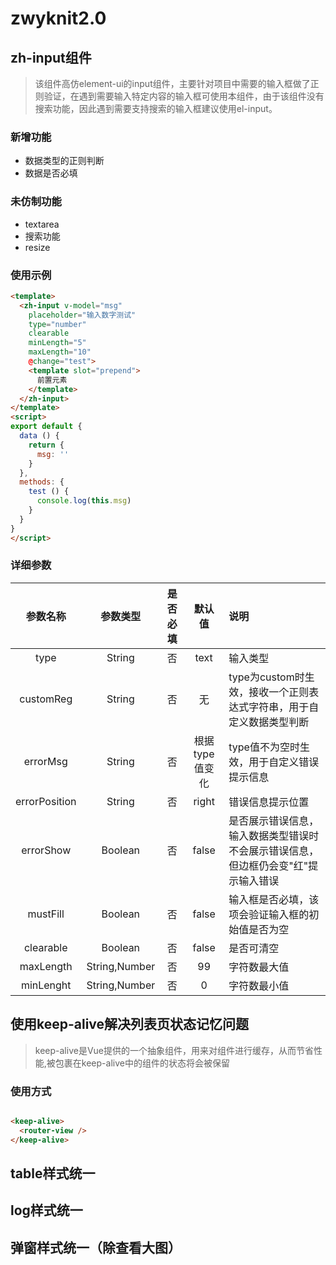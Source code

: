 # zwyknit2.0

## zh-input组件

>该组件高仿element-ui的input组件，主要针对项目中需要的输入框做了正则验证，在遇到需要输入特定内容的输入框可使用本组件，由于该组件没有搜索功能，因此遇到需要支持搜索的输入框建议使用el-input。

### 新增功能

- 数据类型的正则判断
- 数据是否必填

### 未仿制功能

- textarea
- 搜索功能
- resize

### 使用示例
```html
<template>
  <zh-input v-model="msg"
    placeholder="输入数字测试"
    type="number"
    clearable
    minLength="5"
    maxLength="10"
    @change="test">
    <template slot="prepend">
      前置元素
    </template>
  </zh-input>
</template>
<script>
export default {
  data () {
    return {
      msg: ''
    }
  },
  methods: {
    test () {
      console.log(this.msg)
    }
  }
}
</script>

```

### 详细参数

|参数名称|参数类型|是否必填|默认值|说明|
|:------:|:------:|:------:|:------:|:- |
|type|String|否|text|输入类型|
|customReg|String|否|无|type为custom时生效，接收一个正则表达式字符串，用于自定义数据类型判断|
|errorMsg|String|否|根据type值变化|type值不为空时生效，用于自定义错误提示信息|
|errorPosition|String|否|right|错误信息提示位置|
|errorShow|Boolean|否|false|是否展示错误信息，输入数据类型错误时不会展示错误信息，但边框仍会变"红"提示输入错误|
|mustFill|Boolean|否|false|输入框是否必填，该项会验证输入框的初始值是否为空|
|clearable|Boolean|否|false|是否可清空|
|maxLength|String,Number|否|99|字符数最大值|
|minLenght|String,Number|否|0|字符数最小值|

## 使用keep-alive解决列表页状态记忆问题

>keep-alive是Vue提供的一个抽象组件，用来对组件进行缓存，从而节省性能,被包裹在keep-alive中的组件的状态将会被保留

### 使用方式

```html

<keep-alive>
  <router-view />
</keep-alive>

```

## table样式统一

## log样式统一

## 弹窗样式统一（除查看大图）